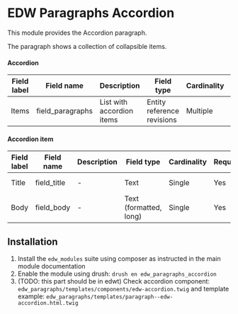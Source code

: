 EDW Paragraphs Accordion
=============================================

This module provides the Accordion paragraph.

The paragraph shows a collection of collapsible items.

#### Accordion
| Field label | Field name       | Description               | Field type                 | Cardinality | Required | Translatable | Widget    |
|-------------|------------------|---------------------------|----------------------------|-------------|----------|--------------|-----------|
| Items       | field_paragraphs | List with accordion items | Entity reference revisions | Multiple    | Yes      | No           | Paragraph |

#### Accordion item
| Field label | Field name  | Description | Field type             | Cardinality | Required | Translatable | Widget     |
|-------------|-------------|-------------|------------------------|-------------|----------|--------------|------------|
| Title       | field_title | -           | Text                   | Single      | Yes      | Yes          | Text field |
| Body        | field_body  | -           | Text (formatted, long) | Single      | Yes      | Yes          | Text area  |

## Installation

1. Install the `edw_modules` suite using composer as instructed in the main module documentation
2. Enable the module using drush: `drush en edw_paragraphs_accordion`
3. (TODO: this part should be in edwt) Check accordion component: `edw_paragraphs/templates/components/edw-accordion.twig` and template example: `edw_paragraphs/templates/paragraph--edw-accordion.html.twig`